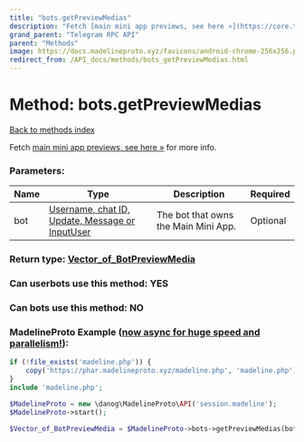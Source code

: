 ```yaml
---
title: "bots.getPreviewMedias"
description: "Fetch [main mini app previews, see here »](https://core.telegram.org/api/bots/webapps#main-mini-app-previews) for more info."
grand_parent: "Telegram RPC API"
parent: "Methods"
image: https://docs.madelineproto.xyz/favicons/android-chrome-256x256.png
redirect_from: /API_docs/methods/bots_getPreviewMedias.html
---
```

# Method: bots.getPreviewMedias
[Back to methods index](index.html)



Fetch [main mini app previews, see here »](https://core.telegram.org/api/bots/webapps#main-mini-app-previews) for more info.

### Parameters:

| Name     |    Type       | Description | Required |
|----------|---------------|-------------|----------|
|bot|[Username, chat ID, Update, Message or InputUser](/API_docs/types/InputUser.html) | The bot that owns the Main Mini App. | Optional|


### Return type: [Vector\_of\_BotPreviewMedia](/API_docs/types/BotPreviewMedia.html)

### Can userbots use this method: **YES**

### Can bots use this method: **NO**


### MadelineProto Example ([now async for huge speed and parallelism!](https://docs.madelineproto.xyz/docs/ASYNC.html)):


```php
if (!file_exists('madeline.php')) {
    copy('https://phar.madelineproto.xyz/madeline.php', 'madeline.php');
}
include 'madeline.php';

$MadelineProto = new \danog\MadelineProto\API('session.madeline');
$MadelineProto->start();

$Vector_of_BotPreviewMedia = $MadelineProto->bots->getPreviewMedias(bot: $InputUser, );
```

